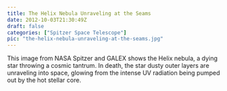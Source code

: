 ```yaml
---
title: The Helix Nebula Unraveling at the Seams
date: 2012-10-03T21:30:49Z
draft: false
categories: ["Spitzer Space Telescope"]
pic: "the-helix-nebula-unraveling-at-the-seams.jpg"
---
```

This image from NASA Spitzer and GALEX shows the Helix nebula, a dying star throwing a cosmic tantrum. In death, the star dusty outer layers are unraveling into space, glowing from the intense UV radiation being pumped out by the hot stellar core.
